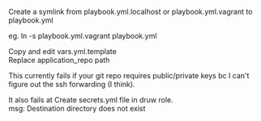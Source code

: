Create a symlink from playbook.yml.localhost or playbook.yml.vagrant to playbook.yml

eg. ln -s playbook.yml.vagrant playbook.yml

Copy and edit vars.yml.template  
Replace application_repo path

This currently fails if your git repo requires public/private keys bc I can't figure out the ssh forwarding (I think).

It also fails at Create secrets.yml file in druw role.  
msg: Destination directory does not exist
